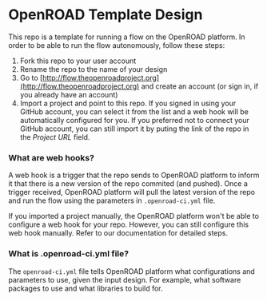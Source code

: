 # OpenROAD Template Design
This repo is a template for running a flow on the OpenROAD platform. In order to be able to run the flow autonomously, follow these steps:

1. Fork this repo to your user account
2. Rename the repo to the name of your design
3. Go to [http://flow.theopenroadproject.org](http://flow.theopenroadproject.org) and create an account (or sign in, if you already have an account)
4. Import a project and point to this repo. If you signed in using your GitHub account, you can select it from the list and a web hook will be automatically configured for you. If you preferred not to connect your GitHub account, you can still import it by puting the link of the repo in the *Project URL* field.


### What are web hooks?
A web hook is a trigger that the repo sends to OpenROAD platform to inform it that there is a new version of the repo commited (and pushed). Once a trigger received, OpenROAD platform will pull the latest version of the repo and run the flow using the parameters in `.openroad-ci.yml` file. 

If you imported a project manually, the OpenROAD platform won't be able to configure a web hook for your repo. However, you can still configure this web hook manually. Refer to our documentation for detailed steps.

### What is .openroad-ci.yml file?
The `openroad-ci.yml` file tells OpenROAD platform what configurations and parameters to use, given the input design. For example, what software packages to use and what libraries to build for.
